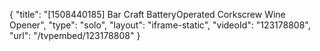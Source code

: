 {
    "title": "[1508440185] Bar Craft BatteryOperated Corkscrew Wine Opener",
    "type": "solo",
    "layout": "iframe-static",
    "videoId": "123178808",
    "url": "\/tvpembed\/123178808"
}